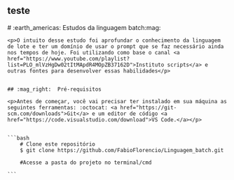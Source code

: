 
<h2>teste</h2>
	# :earth_americas: Estudos da linguagem batch:mag: 
	
	<p>O intuito desse estudo foi aprofundar o conhecimento da linguagem de lote e ter um domínio de usar o prompt que se faz necessário ainda nos tempos de hoje. Foi utilizando como base o canal <a href="https://www.youtube.com/playlist?list=PLO_mlVzHgDw02tItMApdR4MOpZB37162D">Instituto scripts</a> e outras fontes para desenvolver essas habilidades</p>
	

	## :mag_right:  Pré-requisitos
	
	<p>Antes de começar, você vai precisar ter instalado em sua máquina as seguintes ferramentas: :octocat: <a href="https://git-scm.com/downloads">Git</a> e um editor de código <a href="https://code.visualstudio.com/download">VS Code.</a></p>
	
	
	```bash
	    # Clone este repositório
	    $ git clone https://github.com/FabioFlorencio/Linguagem_batch.git
	
	    #Acesse a pasta do projeto no terminal/cmd    
	
	``` 
